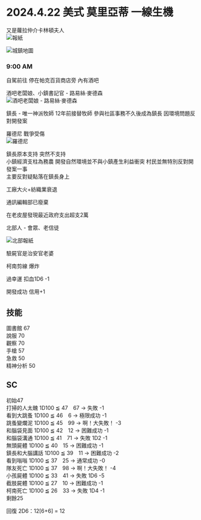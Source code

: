 # 2024.4.22 美式  莫里亞蒂  一線生機

又是蘿拉仲介卡林頓夫人  
![報紙](<https://cdn.discordapp.com/attachments/1001095376020963408/1231941143017558047/image.png?ex=6638c998&is=66265498&hm=76471db71eb5e2681d967a52b1ef718f1d18674e9c8c1128e6d7cb1e42994d1d&> "報紙")  
  
![城鎮地圖](<https://cdn.discordapp.com/attachments/1001095376020963408/1231943131612581959/image.png?ex=6638cb72&is=66265672&hm=3968b6fa979eb952e80afe9982a4a758e78b735e7124c568e94c42f423a21287&> "城鎮地圖")  


### 9:00 AM  
自駕前往 停在帕克百貨商店旁 內有酒吧  

酒吧老闆娘、小鎮書記官 - 路易絲·麥德森  
![酒吧老闆娘 - 路易絲·麥德森](<https://cdn.discordapp.com/attachments/1001095376020963408/1231943900642672660/c229c542b477733f.png?ex=6638cc2a&is=6626572a&hm=8e3b6a842410c2b5f790eef644feebbdc7e79e89d5250fd8ce1979bbe6a9216b&> "酒吧老闆娘 - 路易絲·麥德森")  

鎮長 - 唯一神派牧師  12年前接替牧師  參與社區事務不久後成為鎮長  因環境問題反對開發案


羅德尼  戰爭受傷  
![羅德尼](<https://cdn.discordapp.com/attachments/1001095376020963408/1231947775042912306/4b27f0f55874e4b9.png?ex=6638cfc6&is=66265ac6&hm=f48f51128f1eb59845c5d389e722a04915f0afd4553c67a7b56a459f5836f6b5&> "羅德尼")  

鎮長原本支持 突然不支持  
小鎮經濟支柱為務農 開發自然環境並不與小鎮產生利益衝突 村民並無特別反對開發案一事  
主要反對疑點落在鎮長身上  

工廠大火+紡織業衰退  

通訊編輯部已廢棄  

在老皮屋發現最近政府支出超支2萬  

北部人 - 會眾、老信徒  

![北部報紙](<https://cdn.discordapp.com/attachments/1001095376020963408/1231976879783804968/image.png?ex=6638eae1&is=662675e1&hm=4572b0164eba003bd40b84d1ca048608a8b79aa70dfe088f2bcd09d93ad3af79&> "北部報紙")  

驗屍官是治安官老婆

柯南剪線 爆炸

過幸運 扣血1D6 -1

開發成功 信用+1

## 技能  
圖書館 67  
說服 70  
觀察 70  
手槍 57  
急救 50  
精神分析 50  


## SC 
初始47  
打掃的人太醜  1D100 ≦ 47　67 → 失敗  -1  
看到大跳蚤  1D100 ≦ 46　6 → 極限成功  -1  
跳蚤變爛泥  1D100 ≦ 45　99 → 啊！大失敗！ -3  
和腦袋見面 1D100 ≦ 42　12 → 困難成功  -1  
和腦袋溝通 1D100 ≦ 41　71 → 失敗  1D2 -1  
無頭屍體 1D100 ≦ 40　15 → 困難成功 -1  
鎮長和大腦講話 1D100 ≦ 39　11 → 困難成功 -2  
看到嗡嗡 1D100 ≦ 37　25 → 通常成功 -0  
隊友死亡 1D100 ≦ 37　98 → 啊！大失敗！ -4  
小孩屍體 1D100 ≦ 33　41 → 失敗 1D6 -5  
截肢屍體 1D100 ≦ 27　10 → 困難成功 -1  
柯南死亡 1D100 ≦ 26　33 → 失敗 1D4 -1  
剩餘25

回復 2D6：12[6+6] = 12  